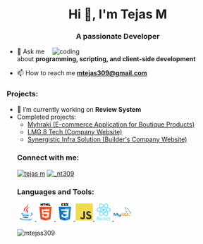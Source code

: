 <h1 align="center">Hi 👋, I'm Tejas M</h1>
<h3 align="center">A passionate Developer</h3>
<img align="right" alt="coding" width="400" src="https://images.squarespace-cdn.com/content/v1/5769fc401b631bab1addb2ab/1541580611624-TE64QGKRJG8SWAIUS7NS/coding-freak.gif">

- 💬 Ask me about **programming, scripting, and client-side development**

- 📫 How to reach me **mtejas309@gmail.com**

<h3 align="left">Projects:</h3>
<ul>
  <li> 🔭 I’m currently working on <strong>Review System</strong></li>
  <li>Completed projects:
    <ul>     <li><a href="https://www.myhraki.com/" target="_blank">Myhraki (E-commerce Application for Boutique Products)</a></li>
      <li><a href="https://www.lmg8.tech/" target="_blank">LMG 8 Tech (Company Website)</a></li>
      <li><a href="https://www.synergisticinfra.com/" target="_blank">Synergistic Infra Solution (Builder's Company Website)</a></li>
 

  </li>
</ul>

<h3 align="left">Connect with me:</h3>
<p align="left">
<a href="https://www.linkedin.com/in/tejas-m-b56613225/" target="blank"><img align="center" src="https://raw.githubusercontent.com/rahuldkjain/github-profile-readme-generator/master/src/images/icons/Social/linked-in-alt.svg" alt="tejas m" height="30" width="40" /></a>
<a href="https://instagram.com/_nt309" target="blank"><img align="center" src="https://raw.githubusercontent.com/rahuldkjain/github-profile-readme-generator/master/src/images/icons/Social/instagram.svg" alt="_nt309" height="30" width="40" /></a>
</p>

<h3 align="left">Languages and Tools:</h3>
<p align="left">
  <a href="https://www.java.com" target="_blank" rel="noreferrer">
    <img src="https://raw.githubusercontent.com/devicons/devicon/master/icons/java/java-original.svg" alt="java" width="40" height="40"/>
  </a>
  <a href="https://www.w3.org/html/" target="_blank" rel="noreferrer">
    <img src="https://raw.githubusercontent.com/devicons/devicon/master/icons/html5/html5-original-wordmark.svg" alt="html5" width="40" height="40"/>
  </a>
  <a href="https://www.w3.org/Style/CSS/Overview.en.html" target="_blank" rel="noreferrer">
    <img src="https://raw.githubusercontent.com/devicons/devicon/master/icons/css3/css3-original-wordmark.svg" alt="css3" width="40" height="40"/>
  </a>
  <a href="https://developer.mozilla.org/en-US/docs/Web/JavaScript" target="_blank" rel="noreferrer">
    <img src="https://raw.githubusercontent.com/devicons/devicon/master/icons/javascript/javascript-original.svg" alt="javascript" width="40" height="40"/>
  </a>
  <a href="https://reactjs.org/" target="_blank" rel="noreferrer">
    <img src="https://raw.githubusercontent.com/devicons/devicon/master/icons/react/react-original-wordmark.svg" alt="react" width="40" height="40"/>
  </a>
  <a href="https://www.mysql.com/" target="_blank" rel="noreferrer">
    <img src="https://raw.githubusercontent.com/devicons/devicon/master/icons/mysql/mysql-original-wordmark.svg" alt="mysql" width="40" height="40"/>
  </a>
</p>

<p><img align="center" src="https://github-readme-stats.vercel.app/api/top-langs?username=mtejas309&show_icons=true&locale=en&layout=compact" alt="mtejas309" /></p>

